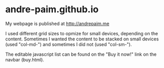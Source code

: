 # andre-paim.github.io
My webpage is published at http://andrepaim.me

I used different grid sizes to opmize for small devices, depending on the content. Sometimes I wanted the content to be stacked on small devices (used "col-md-") and sometimes I did not (used "col-sm-").

The editable javascript list can be found on the "Buy it now!" link on the navbar (buy.html).
